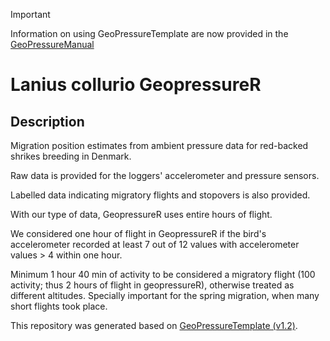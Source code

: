 > [!IMPORTANT]
> Information on using GeoPressureTemplate are now provided in the [GeoPressureManual](https://raphaelnussbaumer.com/GeoPressureManual/geopressuretemplate-intro.html)

# Lanius collurio GeopressureR

## Description
Migration position estimates from ambient pressure data for red-backed shrikes breeding in Denmark.

Raw data is provided for the loggers' accelerometer and pressure sensors. 

Labelled data indicating migratory flights and stopovers is also provided.

With our type of data, GeopressureR uses entire hours of flight.

We considered one hour of flight in GeopressureR if the bird's accelerometer recorded at least 7 out of 12 values with accelerometer values > 4 within one hour.

Minimum 1 hour 40 min of activity to be considered a migratory flight (100 activity; thus 2 hours of flight in geopressureR), 
otherwise treated as different altitudes.
Specially important for the spring migration, when many short flights took place.


This repository was generated based on [GeoPressureTemplate (v1.2)](https://github.com/Rafnuss/GeoPressureTemplate).

